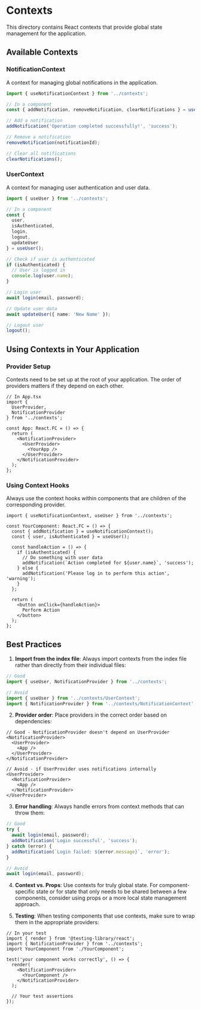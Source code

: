 # Contexts

This directory contains React contexts that provide global state management for the application.

## Available Contexts

### NotificationContext

A context for managing global notifications in the application.

```typescript
import { useNotificationContext } from '../contexts';

// In a component
const { addNotification, removeNotification, clearNotifications } = useNotificationContext();

// Add a notification
addNotification('Operation completed successfully!', 'success');

// Remove a notification
removeNotification(notificationId);

// Clear all notifications
clearNotifications();
```

### UserContext

A context for managing user authentication and user data.

```typescript
import { useUser } from '../contexts';

// In a component
const { 
  user, 
  isAuthenticated, 
  login, 
  logout, 
  updateUser 
} = useUser();

// Check if user is authenticated
if (isAuthenticated) {
  // User is logged in
  console.log(user.name);
}

// Login user
await login(email, password);

// Update user data
await updateUser({ name: 'New Name' });

// Logout user
logout();
```

## Using Contexts in Your Application

### Provider Setup

Contexts need to be set up at the root of your application. The order of providers matters if they depend on each other.

```tsx
// In App.tsx
import { 
  UserProvider, 
  NotificationProvider 
} from '../contexts';

const App: React.FC = () => {
  return (
    <NotificationProvider>
      <UserProvider>
        <YourApp />
      </UserProvider>
    </NotificationProvider>
  );
};
```

### Using Context Hooks

Always use the context hooks within components that are children of the corresponding provider.

```tsx
import { useNotificationContext, useUser } from '../contexts';

const YourComponent: React.FC = () => {
  const { addNotification } = useNotificationContext();
  const { user, isAuthenticated } = useUser();
  
  const handleAction = () => {
    if (isAuthenticated) {
      // Do something with user data
      addNotification(`Action completed for ${user.name}`, 'success');
    } else {
      addNotification('Please log in to perform this action', 'warning');
    }
  };
  
  return (
    <button onClick={handleAction}>
      Perform Action
    </button>
  );
};
```

## Best Practices

1. **Import from the index file**: Always import contexts from the index file rather than directly from their individual files:

```typescript
// Good
import { useUser, NotificationProvider } from '../contexts';

// Avoid
import { useUser } from '../contexts/UserContext';
import { NotificationProvider } from '../contexts/NotificationContext';
```

2. **Provider order**: Place providers in the correct order based on dependencies:

```tsx
// Good - NotificationProvider doesn't depend on UserProvider
<NotificationProvider>
  <UserProvider>
    <App />
  </UserProvider>
</NotificationProvider>

// Avoid - if UserProvider uses notifications internally
<UserProvider>
  <NotificationProvider>
    <App />
  </NotificationProvider>
</UserProvider>
```

3. **Error handling**: Always handle errors from context methods that can throw them:

```typescript
// Good
try {
  await login(email, password);
  addNotification('Login successful', 'success');
} catch (error) {
  addNotification(`Login failed: ${error.message}`, 'error');
}

// Avoid
await login(email, password);
```

4. **Context vs. Props**: Use contexts for truly global state. For component-specific state or for state that only needs to be shared between a few components, consider using props or a more local state management approach.

5. **Testing**: When testing components that use contexts, make sure to wrap them in the appropriate providers:

```tsx
// In your test
import { render } from '@testing-library/react';
import { NotificationProvider } from '../contexts';
import YourComponent from './YourComponent';

test('your component works correctly', () => {
  render(
    <NotificationProvider>
      <YourComponent />
    </NotificationProvider>
  );
  
  // Your test assertions
});
``` 